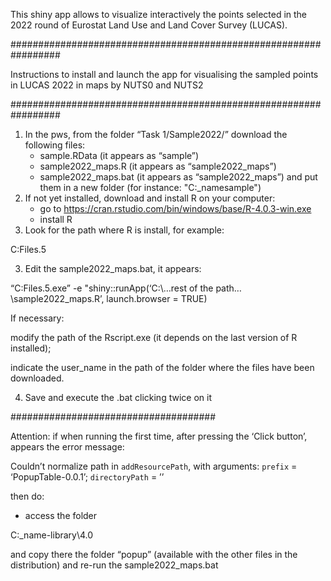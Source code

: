 
<!-- README.md is generated from README.Rmd. Please edit README.Rmd file -->

This shiny app allows to visualize interactively the points selected in
the 2022 round of Eurostat Land Use and Land Cover Survey (LUCAS).

################################################################# 

Instructions to install and launch the app for visualising the sampled
points in LUCAS 2022 in maps by NUTS0 and NUTS2

################################################################# 

1.  In the pws, from the folder “Task 1/Sample2022/” download the
    following files:
    -   sample.RData (it appears as “sample”)
    -   sample2022\_maps.R (it appears as “sample2022\_maps”)
    -   sample2022\_maps.bat (it appears as “sample2022\_maps”) and put
        them in a new folder (for instance: "C:\_namesample")
2.  If not yet installed, download and install R on your computer:
    -   go to
        <https://cran.rstudio.com/bin/windows/base/R-4.0.3-win.exe>
    -   install R
3.  Look for the path where R is install, for example:

C:Files.5

3.  Edit the sample2022\_maps.bat, it appears:

“C:Files.5.exe” -e "shiny::runApp(‘C:\\…rest of the
path…\\sample2022\_maps.R’, launch.browser = TRUE)

If necessary:

modify the path of the Rscript.exe (it depends on the last version of R
installed);

indicate the user\_name in the path of the folder where the files have
been downloaded.

4.  Save and execute the .bat clicking twice on it

##################################### 

Attention: if when running the first time, after pressing the ‘Click
button’, appears the error message:

Couldn’t normalize path in `addResourcePath`, with arguments: `prefix` =
‘PopupTable-0.0.1’; `directoryPath` = ’’

then do:

-   access the folder

C:\_name-library\\4.0

and copy there the folder “popup” (available with the other files in the
distribution) and re-run the sample2022\_maps.bat
